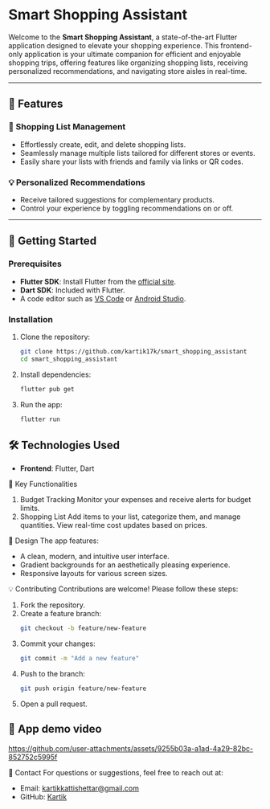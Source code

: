 # Smart Shopping Assistant
Welcome to the **Smart Shopping Assistant**, a state-of-the-art Flutter application designed to elevate your shopping experience. This frontend-only application is your ultimate companion for efficient and enjoyable shopping trips, offering features like organizing shopping lists, receiving personalized recommendations, and navigating store aisles in real-time.

---

## 🌟 Features

### 🛒 Shopping List Management
- Effortlessly create, edit, and delete shopping lists.
- Seamlessly manage multiple lists tailored for different stores or events.
- Easily share your lists with friends and family via links or QR codes.

### 💡 Personalized Recommendations
- Receive tailored suggestions for complementary products.
- Control your experience by toggling recommendations on or off.

---

## 🚀 Getting Started

### Prerequisites
- **Flutter SDK**: Install Flutter from the [official site](https://flutter.dev/docs/get-started/install).
- **Dart SDK**: Included with Flutter.
- A code editor such as [VS Code](https://code.visualstudio.com/) or [Android Studio](https://developer.android.com/studio).

### Installation
1. Clone the repository:
   ```bash
   git clone https://github.com/kartik17k/smart_shopping_assistant
   cd smart_shopping_assistant
   ```
2. Install dependencies:
   ```bash
   flutter pub get
   ```
3. Run the app:
   ```bash
   flutter run
   ```

## 🛠️ Technologies Used
- **Frontend**: Flutter, Dart

🔧 Key Functionalities
1. Budget Tracking
   Monitor your expenses and receive alerts for budget limits.
2. Shopping List
   Add items to your list, categorize them, and manage quantities.
   View real-time cost updates based on prices.

🎨 Design
The app features:
- A clean, modern, and intuitive user interface.
- Gradient backgrounds for an aesthetically pleasing experience.
- Responsive layouts for various screen sizes.

💡 Contributing
Contributions are welcome! Please follow these steps:
1. Fork the repository.
2. Create a feature branch:
   ```bash
   git checkout -b feature/new-feature
   ```
3. Commit your changes:
   ```bash
   git commit -m "Add a new feature"
   ```
4. Push to the branch:
   ```bash
   git push origin feature/new-feature
   ```
5. Open a pull request.

## 🎥 App demo video

https://github.com/user-attachments/assets/9255b03a-a1ad-4a29-82bc-852752c5995f

📧 Contact
For questions or suggestions, feel free to reach out at:
- Email: kartikkattishettar@gmail.com
- GitHub: [Kartik](https://github.com/kartik17k)
